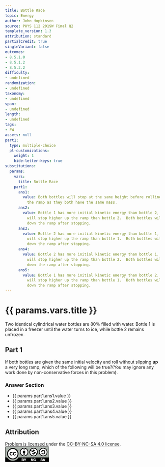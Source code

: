 ```yaml
---
title: Bottle Race
topic: Energy
author: John Hopkinson
source: PHYS 112 2019W Final Q2
template_version: 1.3
attribution: standard
partialCredit: true
singleVariant: false
outcomes:
- 8.5.1.0
- 8.5.1.2
- 8.5.2.2
difficulty:
- undefined
randomization:
- undefined
taxonomy:
- undefined
span:
- undefined
length:
- undefined
tags:
- PW
assets: null
part1:
  type: multiple-choice
  pl-customizations:
    weight: 1
    hide-letter-keys: true
substitutions:
  params:
    vars:
      title: Bottle Race
    part1:
      ans1:
        value: Both bottles will stop at the same height before rolling back down
          the ramp as they both have the same mass.
      ans2:
        value: Bottle 1 has more initial kinetic energy than bottle 2, so bottle 1
          will stop higher up the ramp than bottle 2.  Both bottles will roll back
          down the ramp after stopping.
      ans3:
        value: Bottle 2 has more initial kinetic energy than bottle 1, so bottle 2
          will stop higher up the ramp than bottle 1.  Both bottles will roll back
          down the ramp after stopping.
      ans4:
        value: Bottle 2 has more initial kinetic energy than bottle 1, so bottle 1
          will stop higher up the ramp than bottle 2.  Both bottles will roll back
          down the ramp after stopping.
      ans5:
        value: Bottle 1 has more initial kinetic energy than bottle 2, so bottle 2
          will stop higher up the ramp than bottle 1.  Both bottles will roll back
          down the ramp after stopping.
---
```

# {{ params.vars.title }}
Two identical cylindrical water bottles are 80% filled with water.  Bottle 1 is placed in a freezer until the water turns to ice, while bottle 2 remains unfrozen.

## Part 1

If both bottles are given the same initial velocity and roll without slipping **up** a very long ramp, which of the following will be true?(You may ignore any work done by non-conservative forces in this problem).

### Answer Section

- {{ params.part1.ans1.value }}
- {{ params.part1.ans2.value }}
- {{ params.part1.ans3.value }}
- {{ params.part1.ans4.value }}
- {{ params.part1.ans5.value }}

## Attribution

Problem is licensed under the [CC-BY-NC-SA 4.0 license](https://creativecommons.org/licenses/by-nc-sa/4.0/).<br> ![The Creative Commons 4.0 license requiring attribution-BY, non-commercial-NC, and share-alike-SA license.](https://raw.githubusercontent.com/firasm/bits/master/by-nc-sa.png)